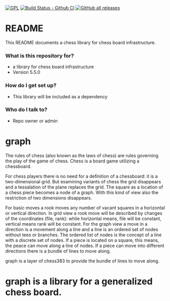 [![GPL](https://img.shields.io/badge/License-GPL%20v3-blue.svg)](https://www.gnu.org/licenses/gpl-3.0)
[![Build Status - Github CI](https://github.com/PIUGroup/graph/workflows/Build%20Status%20-%20Github%20CI/badge.svg)](https://github.com/PIUGroup/graph/actions?query=workflow%3A%22Build+Status+-+Github+CI%22)
[![GitHub all releases](https://img.shields.io/badge/Downloads-graph-green)](https://github.com/PIUGroup/graph/packages/626030/versions)

# README #

This README documents a chess library for chess board infrastructure.

### What is this repository for? ###

* a library for chess board infrastructure
* Version 5.5.0

### How do I get set up? ###

* This library will be included as a dependency

### Who do I talk to? ###

* Repo owner or admin

# graph #

The rules of chess (also known as the laws of chess) are rules governing the play of the game of chess.
Chess is a board game utilizing a chessboard.

For chess players there is no need for a definition of a chessboard: it is a two-dimensional grid.
But examining variants of chess the grid disappears and a tessalation of the plane replaces the grid.
The square as a location of a chess piece becomes a node of a graph. With this kind of view also the
restriction of two dimensions disappears.

For basic moves a rook moves any number of vacant squares in a horizontal or vertical direction.
In grid view a rook move will be described by changes of the coordinates (file, rank): while horizontal
means, file will be constant, vertical means rank will be constant.
For the graph view a move in a direction is a movement along a line and a line is an ordered set of nodes
without tees or branches. The ordered list of nodes is the concept of a line with a discrete set of nodes.
If a piece is located on a square, this means, the peace can move along a line of nodes.
If a piece can move into different directions there is a bundle of lines to move along.

graph is a layer of chess383 to provide the bundle of lines to move along.

# graph is a library for a generalized chess board. #


